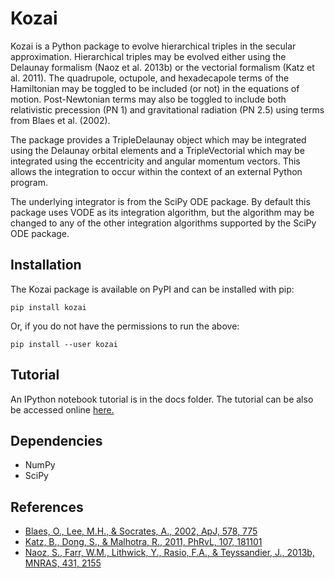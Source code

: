 # Kozai

Kozai is a Python package to evolve hierarchical triples in the secular
approximation.  Hierarchical triples may be evolved either using the
Delaunay formalism (Naoz et al. 2013b) or the vectorial formalism (Katz et
al. 2011).  The quadrupole, octupole, and hexadecapole terms of the
Hamiltonian may be toggled to be included (or not) in the equations of
motion.  Post-Newtonian terms may also be toggled to include both
relativistic precession (PN 1) and gravitational radiation (PN 2.5) using
terms from Blaes et al. (2002). 

The package provides a TripleDelaunay object which may be integrated using
the Delaunay orbital elements and a TripleVectorial which may be integrated
using the eccentricity and angular momentum vectors.  This allows the
integration to occur within the context of an external Python program.

The underlying integrator is from the SciPy ODE package.  By default this
package uses VODE as its integration algorithm, but the algorithm may be
changed to any of the other integration algorithms supported by the SciPy
ODE package.

## Installation

The Kozai package is available on PyPI and can be installed with pip:

```
pip install kozai
```

Or, if you do not have the permissions to run the above:

```
pip install --user kozai
```

## Tutorial

An IPython notebook tutorial is in the docs folder.  The tutorial can be
also be accessed online [here.][1]

## Dependencies

-  NumPy
-  SciPy

## References

- [Blaes, O., Lee, M.H., & Socrates, A., 2002, ApJ, 578, 775][2]
- [Katz, B., Dong, S., & Malhotra, R., 2011, PhRvL, 107, 181101][3]
- [Naoz, S., Farr, W.M., Lithwick, Y., Rasio, F.A., & Teyssandier, J., 2013b,
  MNRAS, 431, 2155][4]

[1]: http://nbviewer.ipython.org/url/www.astronomy.ohio-state.edu/~antognini/kozai_tutorial.ipynb
[2]: http://adsabs.harvard.edu/abs/2002ApJ...578..775B
[3]: http://adsabs.harvard.edu/abs/2011PhRvL.107r1101K
[4]: http://adsabs.harvard.edu/abs/2013MNRAS.431.2155N
